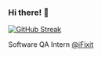 ### Hi there! 👋

[![GitHub Streak](http://github-readme-streak-stats.herokuapp.com?user=jordycosta&theme=dark&background=000000)](https://git.io/streak-stats)

Software QA Intern [@iFixit](https://ifixit.com/)

<!--
**jordycosta/jordycosta** is a ✨ _special_ ✨ repository because its `README.md` (this file) appears on your GitHub profile.

Here are some ideas to get you started:

- 🔭 I’m currently working on ...
- 🌱 I’m currently learning ...
- 👯 I’m looking to collaborate on ...
- 🤔 I’m looking for help with ...
- 💬 Ask me about ...
- 📫 How to reach me: ...
- 😄 Pronouns: ...
- ⚡ Fun fact: ...
-->

